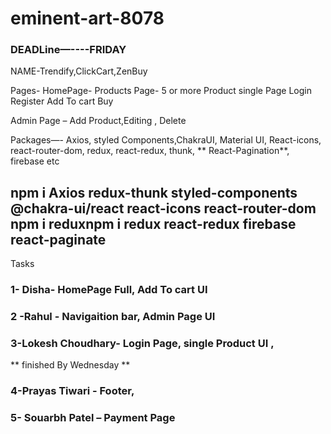 # eminent-art-8078


### DEADLine—----FRIDAY

NAME-Trendify,ClickCart,ZenBuy



Pages-
HomePage-
Products Page- 5 or more
Product single Page
Login 
Register
Add To cart 
Buy


Admin Page – Add Product,Editing , Delete 

Packages—-
Axios, styled Components,ChakraUI, Material UI, React-icons, react-router-dom, redux, react-redux, thunk, ** React-Pagination**, firebase etc
## npm i Axios redux-thunk styled-components @chakra-ui/react react-icons react-router-dom npm i reduxnpm i redux react-redux firebase react-paginate


  Tasks 

### 1- Disha- HomePage Full,  Add To cart UI


### 2 -Rahul - Navigaition bar, Admin Page UI
 

### 3-Lokesh Choudhary- Login Page, single Product UI ,

** finished By Wednesday **

 ### 4-Prayas Tiwari - Footer,

### 5- Souarbh Patel – Payment Page


